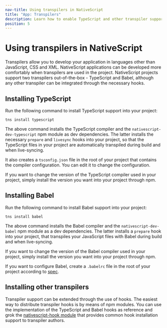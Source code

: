 ```yaml
---
nav-title: Using transpilers in NativeScript
title: "App: Transpilers"
description: Learn how to enable TypeScript and other transpiler support in your project.
position: 5
---
```


# Using transpilers in NativeScript

Transpilers allow you to develop your application in languages other than JavaScript, CSS and XML. NativeScript applications can be developed more comfortably when transpilers are used in the project. NativeScript projects support two transpilers out-of-the-box - TypeScript and Babel, although any other transpiler can be integrated through the necessary hooks.

## Installing TypeScript

Run the following command to install TypeScript support into your project:

```Shell
tns install typescript
```

The above command installs the TypeScript compiler and the `nativescript-dev-typescript` npm module as dev dependencies. The latter installs the necessary `prepare` and `livesync` hooks into your project, so that the TypeScript files in your project are automatically transpiled during build and when live-syncing.

It also creates a `tsconfig.json` file in the root of your project that contains the compiler configuration. You can edit it to change the configuration.

If you want to change the version of the TypeScript compiler used in your project, simply install the version you want into your project through npm.

## Installing Babel

Run the following command to install Babel support into your project:

```Shell
tns install babel
```

The above command installs the Babel compiler and the `nativescript-dev-babel` npm module as a dev dependencies. The latter installs a `prepare` hook into your project, that transpiles your JavaScript files with Babel during build and when live-syncing.

If you want to change the version of the Babel compiler used in your project, simply install the version you want into your project through npm.

If you want to configure Babel, create a `.babelrc` file in the root of your project according to [spec](https://babeljs.io/docs/usage/babelrc/).

## Installing other transpilers

Transpiler support can be extended through the use of hooks. The easiest way to distribute transpiler hooks is by means of npm modules. You can use the implementation of the TypeScript and Babel hooks as reference and grok the [nativescript-hook module](https://github.com/NativeScript/nativescript-hook) that provides common hook installation support to transpiler authors.